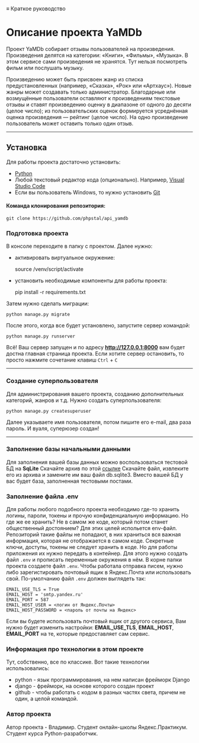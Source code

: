 ≡ Краткое руководство 

# Описание проекта YaMDb

Проект YaMDb собирает отзывы пользователей на произведения. Произведения делятся на категории: «Книги», «Фильмы», «Музыка».  В этом сервисе сами произведения не хранятся. Тут нельзя посмотреть фильм или послушать музыку.

Произведению может быть присвоен жанр из списка предустановленных (например, «Сказка», «Рок» или «Артхаус»). Новые жанры может создавать только администратор.
Благодарные или возмущённые пользователи оставляют к произведениям текстовые отзывы и ставят произведению оценку в диапазоне от одного до десяти (целое число); из пользовательских оценок формируется усреднённая оценка произведения — рейтинг (целое число). На одно произведение пользователь может оставить только один отзыв.

***

## Установка
Для работы проекта достаточно установить:
- [Python](https://www.python.org/)
- Любой текстовый редактор кода (опционально). Например, [Visual Studio Code](https://code.visualstudio.com/download)
- Если вы пользователь Windows, то нужно установить [Git](https://git-scm.com/)

#### Команда клонирования репозитория:
    git clone https://github.com/phpstal/api_yamdb

### Подготовка проекта
В консоле переходите в папку с проектом. Далее нужно:  
- активировать виртуальное окружение:

    source /venv/script/activate

- установить необходимые компоненты для работы проекта:

    pip install -r requirements.txt

Затем нужно сделать миграции:

    python manage.py migrate

После этого, когда все будет установлено, запустите сервер командой:

    python manage.py runserver

Всё! Ваш сервер запущен и по адресу **http://127.0.0.1:8000** вам будет достна главная страница проекта.
Если хотите сервер остановить, то просто нажмите сочетание клавиш `Ctrl` + `C`
***

### Создание суперпользователя

Для администрирования вашего проекта, созданию дополнительных категорий, жанров и т.д. Нужно создать суперпользователя:

    python manage.py createsuperuser

Далее указываете имя пользователя, потом пишите его e-mail, два раза пароль. И вуаля, суперюзер создан!
***

### Заполнение базы начальными данными

Для заполнения вашей базы данных можно воспользоваться
тестовой БД на **SqLite**
Скачайте архив по этой [ссылке](https://code.s3.yandex.net/backend-developer/learning-materials/db.sqlite3.zip)
Скачайте файл, извлеките его из архива и замените им ваш файл db.sqlite3. Вместо вашей БД у вас будет база, заполненная тестовыми постами.


### Заполнение файла .env
Для работы любого подобного проекта необходимо где-то хранить логины, пароли, токены и прочую конфиденциальную информацию. Но где же ее хранить? Не в самом же коде, который потом станет общественный достоянием?
Для этих целей испольется env-файл. Репозиторий такие файлы не попадают, в них храниться вся важная информация, которая не отображается в самом коде.
Секретные ключи, доступы, токены не следует хранить в коде. Но для работы приложения их нужно передать в контейнер. Для этого нужно создать файл `.env` и прописать переменные окружения в нём. В корне папки проекта создаете файл `.env`.
Чтобы работала отправка писем, нужно либо зарегистировать почтовый ящик в Яндекс.Почта или использовать свой.
По-умолчанию файл `.env` должен выглядеть так:

```
EMAIL_USE_TLS = True
EMAIL_HOST = 'smtp.yandex.ru'
EMAIL_PORT = 587
EMAIL_HOST_USER = <логин от Яндекс.Почты>
EMAIL_HOST_PASSWORD = <пароль от почты на Яндекс>
```

Если вы будете использовать почтовый ящик от другого сервиса, Вам нужно будет изменить настройки: **EMAIL_USE_TLS**, **EMAIL_HOST**, **EMAIL_PORT** на те, которые предоставляет сам сервис.

### Информация про технологии в этом проекте
Тут, собственно, все по классике. Вот такие технологии использовались:
- python - язык программирования, на нем написан фрейморк Django
- django - фрейморк, на основе которого создан проект
- github - чтобы работать с кодом в разных частях света, причем не один, а целой командой.


### Автор проекта
Автор проекта - Владимир. Студент онлайн-школы Яндекс.Практикум. Студент курса Python-разработчик.